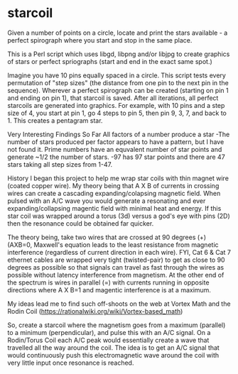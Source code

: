 # starcoil
Given a number of points on a circle, locate and print the stars available - a perfect spirograph where you start and stop in the same place.

This is a Perl script which uses libgd, libpng and/or libjpg to create graphics of stars or perfect spriographs (start and end in the exact same spot.)

Imagine you have 10 pins equally spaced in a circle.  This script tests every permutation of "step sizes" (the distance from one pin to the next pin in the sequence).  Wherever a perfect spirograph can be created (starting on pin 1 and ending on pin 1), that starcoil is saved.  After all iterations, all perfect starcoils are generated into graphics.  For example, with 10 pins and a step size of 4, you start at pin 1, go 4 steps to pin 5, then pin 9, 3, 7, and back to 1.  This creates a pentagram star.

Very Interesting Findings So Far
All factors of a number produce a star
  -The number of stars produced per factor appears to have a pattern, but I have not found it.
Prime numbers have an equvalent number of star points and generate ~1/2 the number of stars.
  -97 has 97 star points and there are 47 stars taking all step sizes from 1-47.

History
I began this project to help me wrap star coils with thin magnet wire (coated copper wire).  My theory being that A X B of currents in crossing wires can create a cascading expanding/colapsing magnetic field.  When pulsed with an A/C wave you would generate a resonating and ever expanding/collapsing magentic field with minimal heat and energy.  If this star coil was wrapped around a torus (3d) versus a god's eye with pins (2D) then the resonance could be obtained far quicker.

The theory being, take two wires that are crossed at 90 degrees (+) (AXB=0, Maxwell's equation leads to the least resistance from magnetic interference (regardless of current direction in each wire). FYI, Cat 6 & Cat 7 ethernet cables are wrapped very tight (twisted-pair) to get as close to 90 degrees as possible so that signals can travel as fast through the wires as possible without latency interference from magnetism.  At the other end of the spectrum is wires in parallel (=) with currents running in opposite directions where A X B=1 and magentic interference is at a maximum.

My ideas lead me to find such off-shoots on the web at Vortex Math and the Rodin Coil (https://rationalwiki.org/wiki/Vortex-based_math)

So, create a starcoil where the magnetism goes from a maximum (parallel) to a minimum (perpendicular), and pulse this with an A/C signal.  On a Rodin/Torus Coil each A/C peak would essentially create a wave that travelled all the way around the coil.  The idea is to get an A/C signal that would continuously push this electromagnetic wave around the coil with very little input once resonance is reached.


